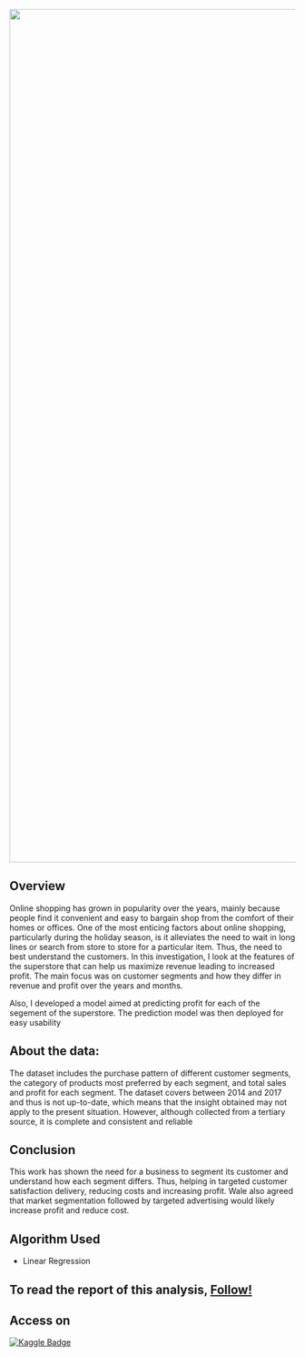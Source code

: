 <img src = "https://th.bing.com/th/id/R.526e52ee451113aed823f6dc0c507f6b?rik=lKQSEbymT5ZmwA&pid=ImgRaw&r=0" width = "1500"> <br>

## Overview
Online shopping has grown in popularity over the years, mainly because people find it convenient and easy to bargain shop from the comfort of their homes or offices. One of the most enticing factors about online shopping, particularly during the holiday season, is it alleviates the need to wait in long lines or search from store to store for a particular item. Thus, the need to best understand the customers. In this investigation, I look at the features of the superstore that can help us maximize revenue leading to increased profit. The main focus was on customer segments and how they differ in revenue and profit over the years and months.

Also, I developed a model aimed at predicting profit for each of the segement of the superstore. The prediction model was then deployed for easy usability

## About the data:
The dataset includes the purchase pattern of different customer segments, the category of
products most preferred by each segment, and total sales and profit for each segment. The
dataset covers between 2014 and 2017 and thus is not up-to-date, which means that the insight
obtained may not apply to the present situation. However, although collected from a tertiary
source, it is complete and consistent and reliable

## Conclusion
This work has shown the need for a business to segment its customer and understand how each
segment differs. Thus, helping in targeted customer satisfaction delivery, reducing costs and
increasing profit. Wale also agreed that market segmentation followed by targeted advertising
would likely increase profit and reduce cost.

## Algorithm Used
- Linear Regression

## To read the report of this analysis, [Follow!](https://drive.google.com/file/d/1Tr54lBGeNtr7FA0ki6kbVc8d9vEvj97i/view?usp=share_link)

## Access on   
[![Kaggle Badge](https://img.shields.io/badge/-Kaggle-0e76a8?style=flat&labelColor=0e76a8&logo=dev.to&logoColor=white)](https://www.kaggle.com/code/nurudeenabdulsalaam/google-capstone-chicago-divvy-analysis)
